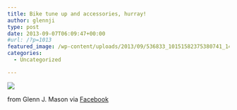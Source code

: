 ```yaml
---
title: Bike tune up and accessories, hurray!
author: glennji
type: post
date: 2013-09-07T06:09:47+00:00
#url: /?p=1013
featured_image: /wp-content/uploads/2013/09/536833_10151582375380741_1433498286_n.jpg
categories:
  - Uncategorized

---
```

<div>
  <img src='/wp-content/uploads/2013/09/536833_10151582375380741_1433498286_n.jpg' style='max-width:600px;' /></p> 
  
  <div>
    from Glenn J. Mason via <a href="https://www.facebook.com/photo.php?fbid=10151582375380741&#038;set=a.10150907445480741.408542.551785740&#038;type=1">Facebook</a>
  </div>
</div>

